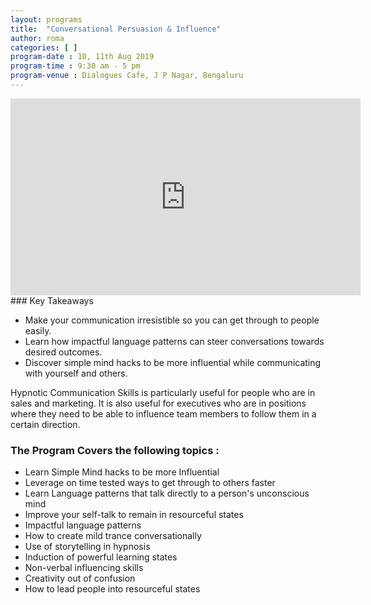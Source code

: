 ```yaml
---
layout: programs
title:  "Conversational Persuasion & Influence"
author: roma
categories: [ ]
program-date : 10, 11th Aug 2019
program-time : 9:30 am - 5 pm
program-venue : Dialogues Cafe, J P Nagar, Bengaluru
---
```


<iframe width="560" height="315" src="https://www.youtube.com/embed/ZDvHivqOcYw" frameborder="0" allow="accelerometer; autoplay; encrypted-media; gyroscope; picture-in-picture" allowfullscreen></iframe>
### Key Takeaways
 
* Make your communication irresistible so you can get through to people easily.
* Learn how impactful language patterns can steer conversations towards desired outcomes.
* Discover simple mind hacks to be more influential while communicating with yourself and others.

Hypnotic Communication Skills  is particularly useful for people who are in sales and marketing. It is also useful for executives who are in positions where they need to be able to influence team members to follow them in a certain direction.

### The Program Covers the following topics :​

* Learn Simple Mind hacks to be more Influential
* Leverage on time tested ways to get through to others faster
* Learn Language patterns that talk directly to a person's unconscious mind
* Improve your self-talk to remain in resourceful states
* Impactful language patterns
* How to create mild trance conversationally
* Use of storytelling in hypnosis
* Induction of powerful learning states
* Non-verbal influencing skills
* Creativity out of confusion
* How to lead people into resourceful states

